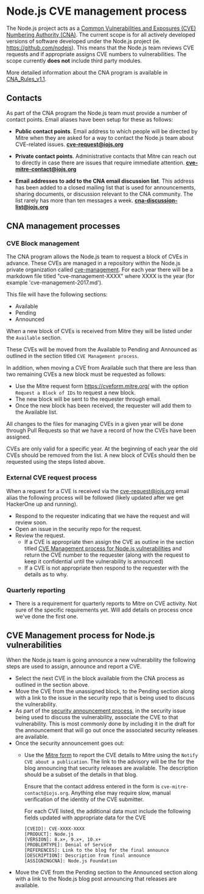 # Node.js CVE management process

The Node.js project acts as a [Common Vulnerabilities and Exposures (CVE)
Numbering Authority (CNA)](https://cve.mitre.org/cve/cna.html).
The current scope is for all actively developed versions of software
developed under the Node.js project (ie.  https://github.com/nodejs).
This means that the Node.js team reviews CVE requests and if appropriate
assigns CVE numbers to vulnerabilities.  The scope currently **does not**
include third party modules.

More detailed information about the CNA program is available in
[CNA_Rules_v1.1](https://cve.mitre.org/cve/cna/CNA_Rules_v1.1.pdf).

## Contacts

As part of the CNA program the Node.js team must provide a number
of contact points.  Email aliases have been setup for these as follows:

* **Public contact points**. Email address to which people will be directed
  by Mitre when they are asked for a way to contact the Node.js team about
  CVE-related issues. **cve-request@iojs.org**

* **Private contact points**. Administrative contacts that Mitre can reach out
   to directly in case there are issues that require immediate attention.
   **cve-mitre-contact@iojs.org**

* **Email addresses to add to the CNA email discussion list**. This address has
   been added to a closed mailing list that is used for announcements,
   sharing documents, or discussion relevant to the CNA community.
   The list rarely has more than ten messages a week.
   **cna-discussion-list@iojs.org**

## CNA management processes

### CVE Block management

The CNA program allows the Node.js team to request a block of CVEs in
advance. These CVEs are managed in a repository within the Node.js
private organization called
[cve-management](https://github.com/nodejs-private/cve-management).
For each year there will be a markdown file titled "cve-management-XXXX"
where XXXX is the year (for example 'cve-management-2017.md').

This file will have the following sections:

* Available
* Pending
* Announced

When a new block of CVEs is received from Mitre they will be listed under
the `Available` section.

These CVEs will be moved from the Available to Pending and Announced
as outlined in the section titled `CVE Management process`.

In addition, when moving a CVE from Available such that there are less
than two remaining CVEs a new block must be requested as follows:

* Use the Mitre request form https://cveform.mitre.org/ with the
  option `Request a Block of IDs` to request a new block.
* The new block will be sent to the requester through email.
* Once the new block has been received, the requester will add them
  to the Available list.

All changes to the files for managing CVEs in a given year will
be done through Pull Requests so that we have a record of how
the CVEs have been assigned.

CVEs are only valid for a specific year.  At the beginning of each
year the old CVEs should be removed from the list. A new block
of CVEs should then be requested using the steps listed above.

### External CVE request process

When a request for a CVE is received via the cve-request@iojs.org
email alias the following process will be followed (likely updated
after we get HackerOne up and running).

* Respond to the requester indicating that we have the request
  and will review soon.
* Open an issue in the security repo for the request.
* Review the request.
  * If a CVE is appropriate then assign the
    CVE as outline in the section titled
    [CVE Management process for Node.js vulnerabilities](#cve-management-process-for-nodejs-vulnerabilities)
    and return the CVE number to the requester (along with the request
    to keep it confidential until the vulnerability is announced)
  * If a CVE is not appropriate then respond to the requester
    with the details as to why.

### Quarterly reporting

* There is a requirement for quarterly reports to Mitre on CVE
  activity.  Not sure of the specific requirements yet.  Will
  add details on process once we've done the first one.

## CVE Management process for Node.js vulnerabilities

When the Node.js team is going announce a new vulnerability the
following steps are used to assign, announce and report a CVE.

* Select the next CVE in the block available from the CNA process as
  outlined in the section above.
* Move the CVE from the unassigned block, to the Pending section along
  with a link to the issue in the security repo that is being used
  to discuss the vulnerability.
* As part of the
  [security announcement process](https://github.com/nodejs/security-wg/blob/master/processes/security_annoucement_process.md),
  in the security issue being used to discuss the
  vulnerability, associate the CVE to that vulnerability. This is most
  commonly done by including it in the draft for the announcement that
  will go out once the associated security releases are available.
* Once the security announcement goes out:
  * Use the [Mitre form](https://cveform.mitre.org/) to report the
    CVE details to Mitre using the `Notify CVE about a publication`. The
    link to the advisory will be the for the blog announcing that security
    releases are available. The description should be a subset of the
    details in that blog.

    Ensure that the contact address entered in the form is
    `cve-mitre-contact@iojs.org`. Anything else may require slow, manual
    verification of the identity of the CVE submitter.

    For each CVE listed, the additional data must include the following fields
    updated with appropriate data for the CVE
    ```text
    [CVEID]: CVE-XXXX-XXXX
    [PRODUCT]: Node.js
    [VERSION]: 8.x+, 9.x+, 10.x+
    [PROBLEMTYPE]: Denial of Service
    [REFERENCES]: Link to the blog for the final announce
    [DESCRIPTION]: Description from final announce
    [ASSIGNINGCNA]: Node.js Foundation
    ```
* Move the CVE from the Pending section to the Announced section along
  with a link to the Node.js blog post announcing that releases
  are available.

